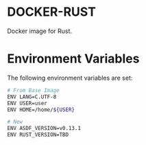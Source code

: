 # DOCKER-RUST

Docker image for Rust.

# Environment Variables

The following environment variables are set:

``` bash
# From Base Image
ENV LANG=C.UTF-8
ENV USER=user
ENV HOME=/home/${USER}

# New
ENV ASDF_VERSION=v0.13.1
ENV RUST_VERSION=TBD

```
